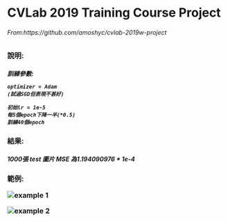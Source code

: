<h1> CVLab 2019 Training Course Project
<h6> From:https://github.com/amoshyc/cvlab-2019w-project
<h3> 說明:

<h5> 訓練參數:
    
    optimizer = Adam
    (試過SGD但表現不甚好)
    
    初始lr = 1e-5
    每5個epoch下降一半(*0.5)
    訓練40個epoch

<h3> 結果:

<h5> 1000張 test 圖片 MSE 為1.194090976 * 1e-4

<h3> 範例:
    
![example 1](https://lh3.googleusercontent.com/Y6hsulDyyKEHbL0GDdvDlKCn1OCpm597oJPxMnEv0DNGrVsmegCFzIxGGXgTKDGRbKB0iTv4jIviprB-z6S-XeOh-EL0y0x88GxjFKQgMTkFEVffgZoQTpACBYKFjbIPbdPaD7-70DXNGeml21JRH_iznyPi8UqMXrrWSgNhnpZ-8LO6eBlughcIeQA2xSuVlsHcxxyJeA3cZgXQ2vVyqpabYTk1GlpWf-3v5ukOOxeYRxEbzoGZE6pbsLawk5cipcRv2TFZdrtcszBzlGiFeAnFrdz15Qc5z7fJY1i2KnF8xnCcOoB-6c6keBJUj_2dW3MwSP42rs05WiJZuySIzRj7jBcKD36jT5d26UnhdM23Yi97IDaVrjQsFLqVH2S6gs4rNcoSnSXaNEqUr_VxGfVE0h0n_HOFxvx3IJmIAlfV_sKpqNLOQhME54_z3g8jtlKHARhtGlWdqGsmsmFe4fOS2hew5lrNPDqcfzBKXhYgNMPZdqeuTm4j7F-0xjpuoO1mYLHJGds98_QuC4WDjn7h625xGy647FXbgrE5GU0jTWq7cG90xM2U10kQ6M0-8nTZiLnLHW9YldQSAT1rdSGN6yaa83_0QniOIuHADb07sf-oziQfX15FbTN1zqZtB9zxR-2tPva-SyZzlb-lTOO_weycPbw=w192-h320-no)

![example 2](https://lh3.googleusercontent.com/kfpXz1RA6WNkSwVDjpwYRDcsFC7TXccoB4L-YO_OApdioVktfEnUQU29WYJZhLJPvootMrzDw62dxP7x6L6MyFgUlj5bDXQscY2sDllnLoQr3g62y5dnpyE0aJEFxNxSFL-xzSEcgZbBYG3zaXE-DHZfSkkgTQKlh2FreoDT9GYbozKn5S4CELxmyAZPdt1YEWiNQZ72jOkU5wLzp4WkuQ5Ozian7BcgwoSupvR1Cu0CD0FkfQf2X13MxA7_9dVCf73ycje7IWspn1Vq6q7v0tWfL6nb1LuzQgVeISDrRDw8DUl32CXKpAewTvc__LzpnhOcA7iaGv5EgLc9v6cHAjs7SwpqWTZOlzs_NvQMK-GJwuACuHr8aJQFXv8NUteaQd4qZFIWQy1wkfjlG6aJEBx8-Fqa8IDSa63PzBUdtsMvaRYmRMIzDIS9Z4utB6kZNLev8r4r4YW_0rOmFr1F-BoBVR1cbV7rglXzne2kDhLBxYlN34DU2UjXtmaWYO69t35EPFrEmN64nU5pnfKeCtDBesqJAkxR8Wy0XhUpVaqOPCBiZdxq4eND-nEwJUKNWFilxBWrTC5lgsbtQhWI_LOENxCOtOPc4pOHxKNRVTapNzhfV6Ny9XDqcmYu9oWZdEUhr4iPiQceqNChxdaqfD8hHT4wi_o=w192-h320-no)
